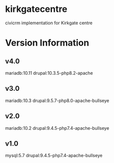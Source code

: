 # kirkgatecentre
civicrm implementation for Kirkgate centre

# Version Information

## v4.0 
mariadb:10.11
drupal:10.3.5-php8.2-apache

## v3.0 
mariadb:10.3
drupal:9.5.7-php8.0-apache-bullseye

## v2.0
mariadb:10.2
drupal:9.4.5-php7.4-apache-bullseye

## v1.0 
mysql:5.7
drupal:9.4.5-php7.4-apache-bullseye
